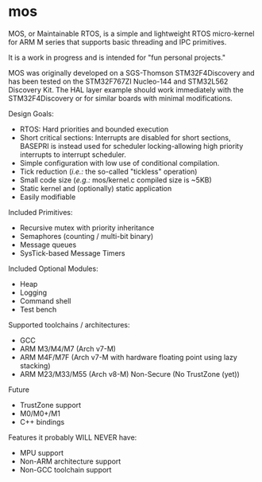 # mos
MOS, or Maintainable RTOS, is a simple and lightweight RTOS micro-kernel for ARM M series that supports basic threading and IPC primitives.

It is a work in progress and is intended for "fun personal projects."

MOS was originally developed on a SGS-Thomson STM32F4Discovery and has been tested on the STM32F767ZI Nucleo-144 and STM32L562 Discovery Kit.  The HAL layer example should work immediately with the STM32F4Discovery or for similar boards with minimal modifications.

Design Goals:
* RTOS: Hard priorities and bounded execution
* Short critical sections: Interrupts are disabled for short sections, BASEPRI is instead used for scheduler locking-allowing high priority interrupts to interrupt scheduler.
* Simple configuration with low use of conditional compilation.
* Tick reduction (_i.e.:_ the so-called "tickless" operation)
* Small code size (_e.g.:_ mos/kernel.c compiled size is ~5KB)
* Static kernel and (optionally) static application
* Easily modifiable

Included Primitives:
* Recursive mutex with priority inheritance
* Semaphores (counting / multi-bit binary)
* Message queues
* SysTick-based Message Timers

Included Optional Modules:
* Heap
* Logging
* Command shell
* Test bench

Supported toolchains / architectures:
* GCC
* ARM M3/M4/M7 (Arch v7-M)
* ARM M4F/M7F (Arch v7-M with hardware floating point using lazy stacking)
* ARM M23/M33/M55 (Arch v8-M) Non-Secure (No TrustZone (yet))

Future
* TrustZone support
* M0/M0+/M1
* C++ bindings

Features it probably WILL NEVER have:
* MPU support
* Non-ARM architecture support
* Non-GCC toolchain support
